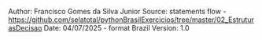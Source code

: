 Author: Francisco Gomes da Silva Junior
Source: statements flow - https://github.com/selatotal/pythonBrasilExercicios/tree/master/02_EstruturasDecisao
Date: 04/07/2025 - format Brazil
Version: 1.0
